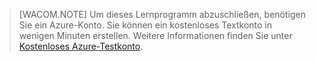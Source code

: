 > [WACOM.NOTE] Um dieses Lernprogramm abzuschließen, benötigen Sie ein
> Azure-Konto. Sie können ein kostenloses Textkonto in wenigen Minuten
> erstellen. Weitere Informationen finden Sie unter [Kostenloses
> Azure-Testkonto][1].



[1]: http://www.windowsazure.com/en-us/pricing/free-trial